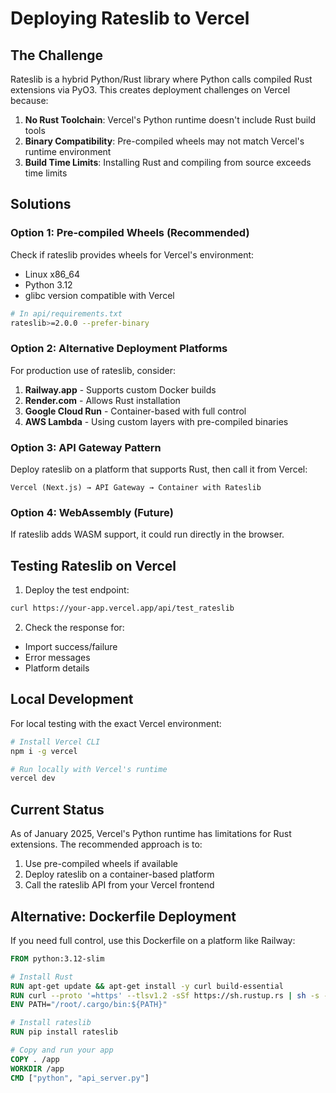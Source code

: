 # Deploying Rateslib to Vercel

## The Challenge

Rateslib is a hybrid Python/Rust library where Python calls compiled Rust extensions via PyO3. This creates deployment challenges on Vercel because:

1. **No Rust Toolchain**: Vercel's Python runtime doesn't include Rust build tools
2. **Binary Compatibility**: Pre-compiled wheels may not match Vercel's runtime environment
3. **Build Time Limits**: Installing Rust and compiling from source exceeds time limits

## Solutions

### Option 1: Pre-compiled Wheels (Recommended)

Check if rateslib provides wheels for Vercel's environment:
- Linux x86_64
- Python 3.12
- glibc version compatible with Vercel

```bash
# In api/requirements.txt
rateslib>=2.0.0 --prefer-binary
```

### Option 2: Alternative Deployment Platforms

For production use of rateslib, consider:

1. **Railway.app** - Supports custom Docker builds
2. **Render.com** - Allows Rust installation
3. **Google Cloud Run** - Container-based with full control
4. **AWS Lambda** - Using custom layers with pre-compiled binaries

### Option 3: API Gateway Pattern

Deploy rateslib on a platform that supports Rust, then call it from Vercel:

```
Vercel (Next.js) → API Gateway → Container with Rateslib
```

### Option 4: WebAssembly (Future)

If rateslib adds WASM support, it could run directly in the browser.

## Testing Rateslib on Vercel

1. Deploy the test endpoint:
```bash
curl https://your-app.vercel.app/api/test_rateslib
```

2. Check the response for:
- Import success/failure
- Error messages
- Platform details

## Local Development

For local testing with the exact Vercel environment:

```bash
# Install Vercel CLI
npm i -g vercel

# Run locally with Vercel's runtime
vercel dev
```

## Current Status

As of January 2025, Vercel's Python runtime has limitations for Rust extensions. The recommended approach is to:

1. Use pre-compiled wheels if available
2. Deploy rateslib on a container-based platform
3. Call the rateslib API from your Vercel frontend

## Alternative: Dockerfile Deployment

If you need full control, use this Dockerfile on a platform like Railway:

```dockerfile
FROM python:3.12-slim

# Install Rust
RUN apt-get update && apt-get install -y curl build-essential
RUN curl --proto '=https' --tlsv1.2 -sSf https://sh.rustup.rs | sh -s -- -y
ENV PATH="/root/.cargo/bin:${PATH}"

# Install rateslib
RUN pip install rateslib

# Copy and run your app
COPY . /app
WORKDIR /app
CMD ["python", "api_server.py"]
```